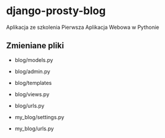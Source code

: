 # django-prosty-blog
Aplikacja ze szkolenia Pierwsza Aplikacja Webowa w Pythonie

## Zmieniane pliki
* blog/models.py
* blog/admin.py
* blog/templates
* blog/views.py
* blog/urls.py

* my_blog/settings.py
* my_blog/urls.py

